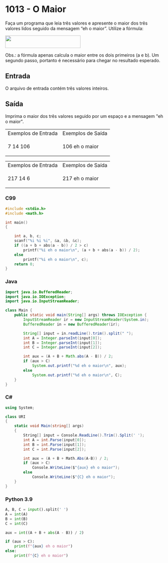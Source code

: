 <html>
  <body style="padding: 10px 0px">
    <div class="header">
      <h1>1013 - O Maior</h1>
      <div class="problem">
        <div class="description">
          <p>
            Faça um programa que leia três valores e apresente o maior dos três
            valores lidos seguido da mensagem “eh o maior”. Utilize a fórmula:
          </p>
          <p>
            <img
              src="https://resources.urionlinejudge.com.br/gallery/images/problems/UOJ_1013.png"
              alt=""
              style="width: 240px; height: 40px"
            />
          </p>
          <p>
            Obs.: a fórmula apenas calcula o maior entre os dois primeiros (a e
            b). Um segundo passo, portanto é necessário para chegar no resultado
            esperado.
          </p>
        </div>
        <h2>Entrada</h2>
        <div class="input">
          <p>O arquivo de entrada contém três valores inteiros.</p>
        </div>
        <h2>Saída</h2>
        <div class="output">
          <p>
            Imprima o maior dos três valores seguido por um espaço e a mensagem
            "eh o maior".
          </p>
        </div>
        <div class="both"></div>
        <table>
          <tbody>
            <tr>
              <td>Exemplos de Entrada</td>
              <td>Exemplos de Saída</td>
            </tr>
            <tr>
              <td class="division">
                <p>7 14 106</p>
              </td>
              <td>
                <p>106 eh o maior</p>
              </td>
            </tr>
          </tbody>
        </table>
        <table>
          <tbody>
            <tr>
              <td>Exemplos de Entrada</td>
              <td>Exemplos de Saída</td>
            </tr>
            <tr>
              <td class="division">
                <p>217 14 6</p>
              </td>
              <td>
                <p>217 eh o maior</p>
              </td>
            </tr>
          </tbody>
        </table>
      </div>
    </div>
  </body>
</html>

### C99

```c
#include <stdio.h>
#include <math.h>

int main()
{

    int a, b, c;
    scanf("%i %i %i", &a, &b, &c);
    if ((a + b + abs(a - b)) / 2 > c)
        printf("%i eh o maior\n", (a + b + abs(a - b)) / 2);
    else
        printf("%i eh o maior\n", c);
    return 0;
}
```

### Java

```java
import java.io.BufferedReader;
import java.io.IOException;
import java.io.InputStreamReader;

class Main {
    public static void main(String[] args) throws IOException {
        InputStreamReader ir = new InputStreamReader(System.in);
        BufferedReader in = new BufferedReader(ir);

        String[] input = in.readLine().trim().split(" ");
        int A = Integer.parseInt(input[0]);
        int B = Integer.parseInt(input[1]);
        int C = Integer.parseInt(input[2]);

        int aux = (A + B + Math.abs(A - B)) / 2;
        if (aux > C)
            System.out.printf("%d eh o maior\n", aux);
        else
            System.out.printf("%d eh o maior\n", C);
    }
}
```

### C#

```cs
using System;

class URI
{
    static void Main(string[] args)
    {
        String[] input = Console.ReadLine().Trim().Split(' ');
        int A = int.Parse(input[0]);
        int B = int.Parse(input[1]);
        int C = int.Parse(input[2]);

        int aux = (A + B + Math.Abs(A-B)) / 2;
        if (aux > C)
            Console.WriteLine($"{aux} eh o maior");
        else
            Console.WriteLine($"{C} eh o maior");
    }
}
```

### Python 3.9

```python
A, B, C = input().split(' ')
A = int(A)
B = int(B)
C = int(C)

aux = int((A + B + abs(A - B)) / 2)

if (aux > C):
    print(f"{aux} eh o maior")
else:
    print(f"{C} eh o maior")
```
